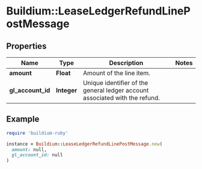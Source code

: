 # Buildium::LeaseLedgerRefundLinePostMessage

## Properties

| Name | Type | Description | Notes |
| ---- | ---- | ----------- | ----- |
| **amount** | **Float** | Amount of the line item. |  |
| **gl_account_id** | **Integer** | Unique identifier of the general ledger account associated with the refund. |  |

## Example

```ruby
require 'buildium-ruby'

instance = Buildium::LeaseLedgerRefundLinePostMessage.new(
  amount: null,
  gl_account_id: null
)
```

